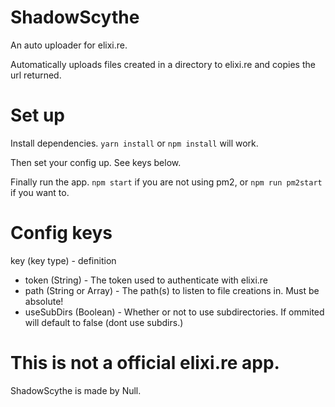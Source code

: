 # ShadowScythe

An auto uploader for elixi.re. 

Automatically uploads files created in a directory to elixi.re and copies the url returned.

# Set up

Install dependencies. `yarn install` or `npm install` will work.

Then set your config up. See keys below.

Finally run the app. `npm start` if you are not using pm2, or `npm run pm2start` if you want to.

# Config keys

key (key type) - definition

- token (String) - The token used to authenticate with elixi.re
- path (String or Array) - The path(s) to listen to file creations in. Must be absolute!
- useSubDirs (Boolean) - Whether or not to use subdirectories. If ommited will default to false (dont use subdirs.)

# This is not a official elixi.re app.

ShadowScythe is made by Null.